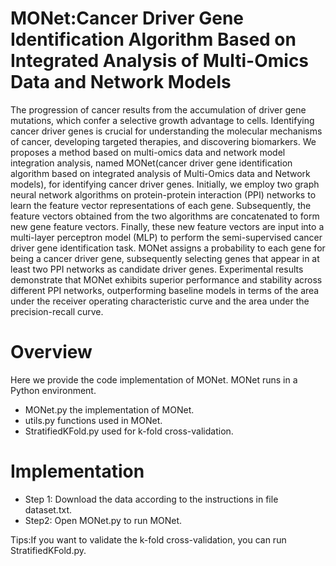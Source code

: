 # MONet:Cancer Driver Gene Identification Algorithm Based on Integrated Analysis of Multi-Omics Data and Network Models
The progression of cancer results from the accumulation of driver gene mutations, which confer a selective growth advantage to cells. Identifying cancer driver genes is crucial for understanding the molecular mechanisms of cancer, developing targeted therapies, and discovering biomarkers. We proposes a method based on multi-omics data and network model integration analysis, named MONet(cancer driver gene identification algorithm based on integrated analysis of Multi-Omics data and Network models), for identifying cancer driver genes. Initially, we employ two graph neural network algorithms on protein-protein interaction (PPI) networks to learn the feature vector representations of each gene. Subsequently, the feature vectors obtained from the two algorithms are concatenated to form new gene feature vectors. Finally, these new feature vectors are input into a multi-layer perceptron model (MLP) to perform the semi-supervised cancer driver gene identification task. MONet assigns a probability to each gene for being a cancer driver gene, subsequently selecting genes that appear in at least two PPI networks as candidate driver genes. Experimental results demonstrate that MONet exhibits superior performance and stability across different PPI networks, outperforming baseline models in terms of the area under the receiver operating characteristic curve and the area under the precision-recall curve.

# Overview
Here we provide the code implementation of MONet. MONet runs in a Python environment.
- MONet.py the implementation of MONet.
- utils.py functions used in MONet.
- StratifiedKFold.py used for k-fold cross-validation.

# Implementation
- Step 1: Download the data according to the instructions in file dataset.txt.
- Step2: Open MONet.py to run MONet.

Tips:If you want to validate the k-fold cross-validation, you can run StratifiedKFold.py.
